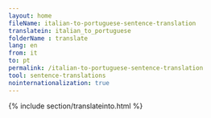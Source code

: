 ```yaml
---
layout: home
fileName: italian-to-portuguese-sentence-translation
translatein: italian_to_portuguese
folderName : translate
lang: en
from: it
to: pt
permalink: /italian-to-portuguese-sentence-translation
tool: sentence-translations
nointernationalization: true
---
```

{% include section/translateinto.html %}
